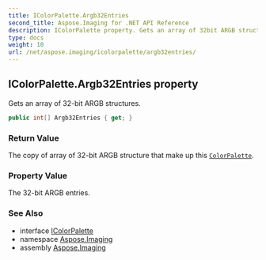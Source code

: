 ```yaml
---
title: IColorPalette.Argb32Entries
second_title: Aspose.Imaging for .NET API Reference
description: IColorPalette property. Gets an array of 32bit ARGB structures
type: docs
weight: 10
url: /net/aspose.imaging/icolorpalette/argb32entries/
---
```

## IColorPalette.Argb32Entries property

Gets an array of 32-bit ARGB structures.

```csharp
public int[] Argb32Entries { get; }
```

### Return Value

The copy of array of 32-bit ARGB structure that make up this [`ColorPalette`](../../colorpalette/).

### Property Value

The 32-bit ARGB entries.

### See Also

* interface [IColorPalette](../)
* namespace [Aspose.Imaging](../../icolorpalette/)
* assembly [Aspose.Imaging](../../../)


